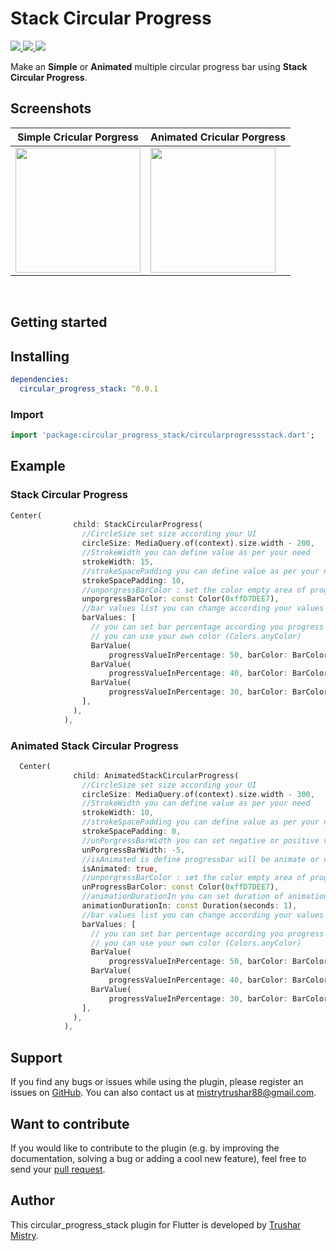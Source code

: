 # Stack Circular Progress

<p>
  <a href="https://pub.dev/packages/simple_circular_progress_bar/changelog">
    <img src="https://img.shields.io/badge/version-0.0.1-blueviolet" />
  </a>
  <a href="https://docs.flutter.dev/development/tools/sdk/releases">
    <img src="https://img.shields.io/badge/flutter-3.0.1-blue" />
  </a>
  <a href="https://dart.dev/guides/whats-new">
    <img src="https://img.shields.io/badge/dart-2.17.1-blue" />
  </a>
</p>

Make an **Simple** or **Animated** multiple circular progress bar using **Stack Circular Progress**.

## Screenshots
| Simple Cricular Porgress | Animated Cricular Porgress |
|---|---|
| <img src="https://user-images.githubusercontent.com/95899209/213628682-fa85ad7d-a0ef-48f5-94ba-5786e720d8dd.png" width="200"> | <img src="https://user-images.githubusercontent.com/95899209/213628480-935e79a5-357d-4196-9fb4-7ecdbcff07c1.gif" width="200"> |


  &nbsp;&nbsp;&nbsp;&nbsp;

## Getting started

## Installing

```yaml
dependencies:
  circular_progress_stack: ^0.0.1
```

### Import

```dart
import 'package:circular_progress_stack/circularprogressstack.dart';
```


## Example 


### Stack Circular Progress

```dart
Center(
              child: StackCircularProgress(
                //CircleSize set size according your UI
                circleSize: MediaQuery.of(context).size.width - 200,
                //StrokeWidth you can define value as per your need
                strokeWidth: 15,
                //strokeSpacePadding you can define value as per your need
                strokeSpacePadding: 10,
                //unporgressBarColor : set the color empty area of progress bar
                unporgressBarColor: const Color(0xffD7DEE7),
                //bar values list you can change according your values
                barValues: [
                  // you can set bar percentage according you progress value
                  // you can use your own color (Colors.anyColor)
                  BarValue(
                      progressValueInPercentage: 50, barColor: BarColor.green),
                  BarValue(
                      progressValueInPercentage: 40, barColor: BarColor.red),
                  BarValue(
                      progressValueInPercentage: 30, barColor: BarColor.purple),
                ],
              ),
            ),
  ```
  
### Animated Stack Circular Progress

```dart
  Center(
              child: AnimatedStackCircularProgress(
                //CircleSize set size according your UI
                circleSize: MediaQuery.of(context).size.width - 300,
                //StrokeWidth you can define value as per your need
                strokeWidth: 10,
                //strokeSpacePadding you can define value as per your need
                strokeSpacePadding: 0,
                //unPorgressBarWidth you can set negative or positive value both accroding your need
                unPorgressBarWidth: -5,
                //isAnimated is define progressbar will be animate or not hence, if you want disable animation set it false
                isAnimated: true,
                //unporgressBarColor : set the color empty area of progress bar
                unProgressBarColor: const Color(0xffD7DEE7),
                //animationDurationIn you can set duration of animation
                animationDurationIn: const Duration(seconds: 1),
                //bar values list you can change according your values
                barValues: [
                  // you can set bar percentage according you progress value
                  // you can use your own color (Colors.anyColor)
                  BarValue(
                      progressValueInPercentage: 50, barColor: BarColor.blue),
                  BarValue(
                      progressValueInPercentage: 40, barColor: BarColor.red),
                  BarValue(
                      progressValueInPercentage: 30, barColor: BarColor.green),
                ],
              ),
            ),
  ```
## Support

If you find any bugs or issues while using the plugin, please register an issues on [GitHub](https://github.com/Trushar88/stackcircularprogressbar/issues). You can also contact us at <mistrytrushar88@gmail.com>.

## Want to contribute

If you would like to contribute to the plugin (e.g. by improving the documentation, solving a bug or adding a cool new feature), feel free to send your [pull request](https://github.com/Trushar88/stackcircularprogressbar/pulls).

## Author

This circular_progress_stack plugin for Flutter is developed by [Trushar Mistry](https://github.com/Trushar88).
